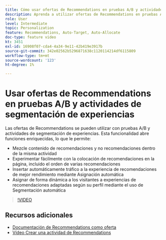 ```yaml
---
title: Cómo usar ofertas de Recommendations en pruebas A/B y actividades de segmentación de experiencias
description: Aprenda a utilizar ofertas de Recommendations en pruebas A/B y actividades de segmentación de experiencias en Adobe Target.
role: User
level: Intermediate
topic: Personalization
feature: Recommendations, Auto-Target, Auto-Allocate
doc-type: feature video
kt: 3451
exl-id: 16908f07-cda4-4a34-9e11-42b419e3917b
source-git-commit: 342e02562b5296871638c1120114214df6115809
workflow-type: tm+mt
source-wordcount: '123'
ht-degree: 1%

---
```


# Usar ofertas de Recommendations en pruebas A/B y actividades de segmentación de experiencias

Las ofertas de Recommendations se pueden utilizar con pruebas A/B y actividades de segmentación de experiencias. Esta funcionalidad abre funciones enriquecidas, lo que le permite:

* Mezcle contenido de recomendaciones y no recomendaciones dentro de la misma actividad
* Experimentar fácilmente con la colocación de recomendaciones en la página, incluido el orden de varias recomendaciones
* Insertar automáticamente tráfico a la experiencia de recomendaciones de mejor rendimiento mediante Asignación automática
* Asignar de forma dinámica a los visitantes a experiencias de recomendaciones adaptadas según su perfil mediante el uso de Segmentación automática

>[!VIDEO](https://video.tv.adobe.com/v/28878?quality=12)

## Recursos adicionales

* [Documentación de Recommendations como oferta](https://experienceleague.adobe.com/docs/target/using/recommendations/recommendations-as-an-offer.html?lang=en)
* [Vídeo Crear una actividad de Recommendations](create-a-recommendations-activity.md)
